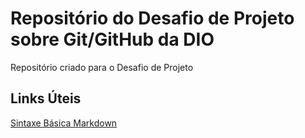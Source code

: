 # Repositório do Desafio de Projeto sobre Git/GitHub da DIO
Repositório criado para o Desafio de Projeto


## Links Úteis
[Sintaxe Básica Markdown](https://www.markdownguide.org/basic-syntax/)

